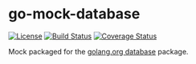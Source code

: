 # go-mock-database

[![License](https://img.shields.io/badge/license-Apache%20License%202.0-blue.svg?style=flat)][license]
[![Build Status](https://travis-ci.org/steenzout/go-mock-database.svg?branch=master)](https://travis-ci.org/steenzout/go-mock-database/)
[![Coverage Status](https://coveralls.io/repos/steenzout/go-mock-database/badge.svg?branch=master&service=github)](https://coveralls.io/github/steenzout/go-mock-database?branch=master)

Mock packaged for the [golang.org database](https://golang.org/pkg/database/) package.


[license]:  https://raw.githubusercontent.com/steenzout/go-mock-database/master/LICENSE   "Apache License 2.0"

